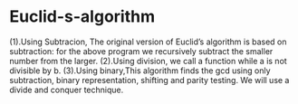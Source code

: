 # Euclid-s-algorithm
(1).Using Subtracion,
The original version of Euclid’s algorithm is based on subtraction: for the above program we recursively subtract the smaller number from the larger.
(2).Using division, we call a function while a is not
divisible by b.
(3).Using binary,This algorithm finds the gcd using only subtraction, binary representation, shifting and parity testing. We will use a divide and conquer technique.
